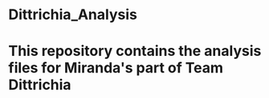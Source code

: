# Dittrichia_Analysis
# This repository contains the analysis files for Miranda's part of Team Dittrichia